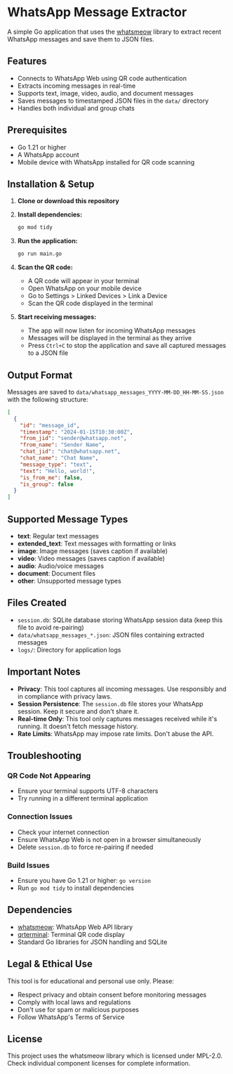 # WhatsApp Message Extractor

A simple Go application that uses the [whatsmeow](https://github.com/tulir/whatsmeow) library to extract recent WhatsApp messages and save them to JSON files.

## Features

- Connects to WhatsApp Web using QR code authentication
- Extracts incoming messages in real-time
- Supports text, image, video, audio, and document messages
- Saves messages to timestamped JSON files in the `data/` directory
- Handles both individual and group chats

## Prerequisites

- Go 1.21 or higher
- A WhatsApp account
- Mobile device with WhatsApp installed for QR code scanning

## Installation & Setup

1. **Clone or download this repository**

2. **Install dependencies:**

   ```bash
   go mod tidy
   ```

3. **Run the application:**

   ```bash
   go run main.go
   ```

4. **Scan the QR code:**

   - A QR code will appear in your terminal
   - Open WhatsApp on your mobile device
   - Go to Settings > Linked Devices > Link a Device
   - Scan the QR code displayed in the terminal

5. **Start receiving messages:**
   - The app will now listen for incoming WhatsApp messages
   - Messages will be displayed in the terminal as they arrive
   - Press `Ctrl+C` to stop the application and save all captured messages to a JSON file

## Output Format

Messages are saved to `data/whatsapp_messages_YYYY-MM-DD_HH-MM-SS.json` with the following structure:

```json
[
  {
    "id": "message_id",
    "timestamp": "2024-01-15T10:30:00Z",
    "from_jid": "sender@whatsapp.net",
    "from_name": "Sender Name",
    "chat_jid": "chat@whatsapp.net",
    "chat_name": "Chat Name",
    "message_type": "text",
    "text": "Hello, world!",
    "is_from_me": false,
    "is_group": false
  }
]
```

## Supported Message Types

- **text**: Regular text messages
- **extended_text**: Text messages with formatting or links
- **image**: Image messages (saves caption if available)
- **video**: Video messages (saves caption if available)
- **audio**: Audio/voice messages
- **document**: Document files
- **other**: Unsupported message types

## Files Created

- `session.db`: SQLite database storing WhatsApp session data (keep this file to avoid re-pairing)
- `data/whatsapp_messages_*.json`: JSON files containing extracted messages
- `logs/`: Directory for application logs

## Important Notes

- **Privacy**: This tool captures all incoming messages. Use responsibly and in compliance with privacy laws.
- **Session Persistence**: The `session.db` file stores your WhatsApp session. Keep it secure and don't share it.
- **Real-time Only**: This tool only captures messages received while it's running. It doesn't fetch message history.
- **Rate Limits**: WhatsApp may impose rate limits. Don't abuse the API.

## Troubleshooting

### QR Code Not Appearing

- Ensure your terminal supports UTF-8 characters
- Try running in a different terminal application

### Connection Issues

- Check your internet connection
- Ensure WhatsApp Web is not open in a browser simultaneously
- Delete `session.db` to force re-pairing if needed

### Build Issues

- Ensure you have Go 1.21 or higher: `go version`
- Run `go mod tidy` to install dependencies

## Dependencies

- [whatsmeow](https://github.com/tulir/whatsmeow): WhatsApp Web API library
- [qrterminal](https://github.com/mdp/qrterminal): Terminal QR code display
- Standard Go libraries for JSON handling and SQLite

## Legal & Ethical Use

This tool is for educational and personal use only. Please:

- Respect privacy and obtain consent before monitoring messages
- Comply with local laws and regulations
- Don't use for spam or malicious purposes
- Follow WhatsApp's Terms of Service

## License

This project uses the whatsmeow library which is licensed under MPL-2.0. Check individual component licenses for complete information.
